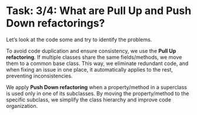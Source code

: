 # Task: 3/4: What are Pull Up and Push Down refactorings?

Let’s look at the code some and try to identify the problems.

To avoid code duplication and ensure consistency, we use the **Pull Up refactoring**. 
If multiple classes share the same fields/methods, we move them to a common base class. 
This way, we eliminate redundant code, and when fixing an issue in one place, it automatically applies to the rest, 
preventing inconsistencies.

We apply **Push Down refactoring** when a property/method in a superclass is used only in one of its subclasses. 
By moving the property/method to the specific subclass, we simplify the class hierarchy and improve code organization.
